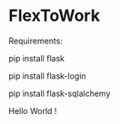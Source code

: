 # FlexToWork

Requirements:

pip install flask

pip install flask-login

pip install flask-sqlalchemy

Hello World ! 